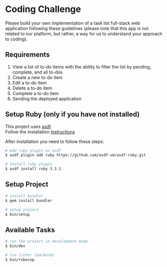 # Coding Challenge

Please build your own implementation of a task list full-stack web application following these guidelines (please note that this app is not related to our platform, but rather, a way for us to understand your approach to coding).

## Requirements

1. View a list of to-do items with the ability to filter the list by pending, complete, and all to-dos
2. Create a new to-do item
3. Edit a to-do item
4. Delete a to-do item
5. Complete a to-do item
6. Sending the deployed application

## Setup Ruby (only if you have not installed)

This project uses [asdf](https://asdf-vm.com/guide/getting-started.html). \
Follow the installation [instructions](https://asdf-vm.com/guide/getting-started.html#_3-install-asdf)

After installation you need to follow these steps:

```bash
# Add ruby plugin on asdf
$ asdf plugin add ruby https://github.com/asdf-vm/asdf-ruby.git

# Install ruby plugin
$ asdf install ruby 3.3.1
```

## Setup Project

```bash
# install bundler
$ gem install bundler

# setup project
$ bin/setup
```

## Available Tasks

```bash
# run the project in development mode
$ bin/dev

# run linter (backend)
$ bin/rubocop
```
